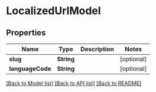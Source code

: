 # LocalizedUrlModel

## Properties
Name | Type | Description | Notes
------------ | ------------- | ------------- | -------------
**slug** | **String** |  | [optional] 
**languageCode** | **String** |  | [optional] 

[[Back to Model list]](../README.md#documentation-for-models) [[Back to API list]](../README.md#documentation-for-api-endpoints) [[Back to README]](../README.md)


